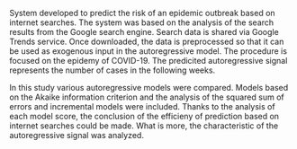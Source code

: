 System developed to predict the risk of an epidemic outbreak based on internet searches. The system was based on the analysis of the search results from the Google search engine. Search data is shared via Google Trends service. Once downloaded, the data is preprocessed so that it can be used as exogenous input in the autoregressive model. The procedure is focused on the epidemy of COVID-19. The predicited autoregressive signal represents the number of cases in the following weeks.</br>

In this study various autoregressive models were compared. Models based on the Akaike information criterion and the analysis of the squared sum of errors and incremental models were included. Thanks to the analysis of each model score, the conclusion of the efficieny of prediction based on internet searches could be made. What is more, the characteristic of the autoregressive signal was analyzed.
